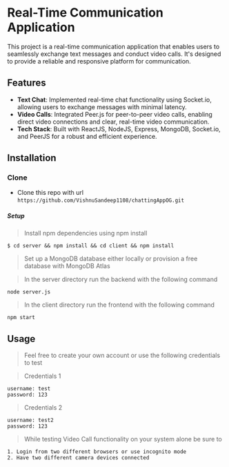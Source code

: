 # Real-Time Communication Application

This project is a real-time communication application that enables users to seamlessly exchange text messages and conduct video calls. It's designed to provide a reliable and responsive platform for communication.

## Features

- **Text Chat**: Implemented real-time chat functionality using Socket.io, allowing users to exchange messages with minimal latency.
- **Video Calls**: Integrated Peer.js for peer-to-peer video calls, enabling direct video connections and clear, real-time video communication.
- **Tech Stack**: Built with ReactJS, NodeJS, Express, MongoDB, Socket.io, and PeerJS for a robust and efficient experience.

## Installation

### Clone

- Clone this repo with url `https://github.com/VishnuSandeep1108/chattingAppOG.git`

##### Setup

> Install npm dependencies using npm install

```
$ cd server && npm install && cd client && npm install

```

> Set up a MongoDB database either locally or provision a free database with MongoDB Atlas

> In the server directory run the backend with the following command

```
node server.js
```

> In the client directory run the frontend with the following command

```
npm start
```
## Usage

> Feel free to create your own account or use the following credentials to test

> Credentials 1
```
username: test
password: 123
```
> Credentials 2
```
username: test2
password: 123
```

> While testing Video Call functionality on your system alone be sure to

```
1. Login from two different browsers or use incognito mode
2. Have two different camera devices connected
```
